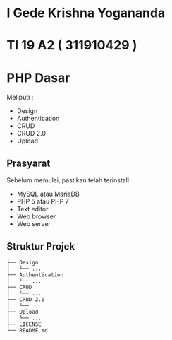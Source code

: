 # I Gede Krishna Yogananda

# TI 19 A2 ( 311910429 )


# PHP Dasar

Meliputi :
* Design
* Authentication
* CRUD
* CRUD 2.0
* Upload

## Prasyarat

Sebelum memulai, pastikan telah terinstall:
* MySQL atau MariaDB
* PHP 5 atau PHP 7
* Text editor
* Web browser
* Web server

## Struktur Projek

```text
├── Design
│   └── ...
├── Authentication
│   └── ...
├── CRUD
│   └── ...
├── CRUD 2.0
│   └── ...
├── Upload
│   └── ...
├── LICENSE
└── README.md
```

